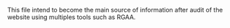This file intend to become the main source of information after audit of the website using multiples tools such as RGAA.
